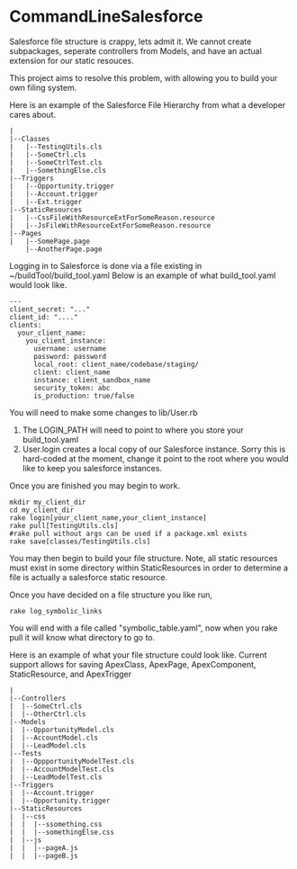 # CommandLineSalesforce

Salesforce file structure is crappy, lets admit it.  We cannot create subpackages, seperate controllers from Models, and have an actual extension for our static resouces.

This project aims to resolve this problem, with allowing you to build your own filing system.


Here is an example of the Salesforce File Hierarchy from what a developer cares about.
```
|
|--Classes
|   |--TestingUtils.cls
|   |--SomeCtrl.cls
|   |--SomeCtrlTest.cls
|   |--SomethingElse.cls
|--Triggers
|   |--Opportunity.trigger
|   |--Account.trigger
|   |--Ext.trigger
|--StaticResources
|   |--CssFileWithResourceExtForSomeReason.resource
|   |--JsFileWithResourceExtForSomeReason.resource
|--Pages
|   |--SomePage.page
    |--AnotherPage.page
```

Logging in to Salesforce is done via a file existing in
~/buildTool/build_tool.yaml
Below is an example of what build_tool.yaml would look like.

```
---
client_secret: "..."
client_id: "...."
clients:
  your_client_name:
    you_client_instance:
      username: username
      password: password
      local_root: client_name/codebase/staging/
      client: client_name
      instance: client_sandbox_name
      security_token: abc
      is_production: true/false
```

You will need to make some changes to lib/User.rb
  1. The LOGIN_PATH will need to point to where you store your build_tool.yaml
  2. User.login creates a local copy of our Salesforce instance.  Sorry this is hard-coded at the moment, change it point to the root where you would like to keep you salesforce instances.
  
Once you are finished you may begin to work.

```
mkdir my_client_dir
cd my_client_dir
rake login[your_client_name,your_client_instance]
rake pull[TestingUtils.cls]
#rake pull without args can be used if a package.xml exists
rake save[classes/TestingUtils.cls]
```

You may then begin to build your file structure.  Note, all static resources must exist in some directory within StaticResources in order to determine a file is actually a salesforce static resource.

Once you have decided on a file structure you like run,
```
rake log_symbolic_links
```
You will end with a file called "symbolic_table.yaml", now when you rake pull it will know what directory to go to.

Here is an example of what your file structure could look like.  Current support allows for saving 
ApexClass, ApexPage, ApexComponent, StaticResource, and ApexTrigger
```
|
|--Controllers
|  |--SomeCtrl.cls
|  |--OtherCtrl.cls
|--Models
|  |--OpportunityModel.cls
|  |--AccountModel.cls
|  |--LeadModel.cls
|--Tests
|  |--OppportunityModelTest.cls
|  |--AccountModelTest.cls
|  |--LeadModelTest.cls
|--Triggers
|  |--Account.trigger
|  |--Opportunity.trigger
|--StaticResources
|  |--css
|  |  |--ssomething.css
|  |  |--somethingElse.css
|  |--js
|  |  |--pageA.js
|  |  |--pageB.js
```

